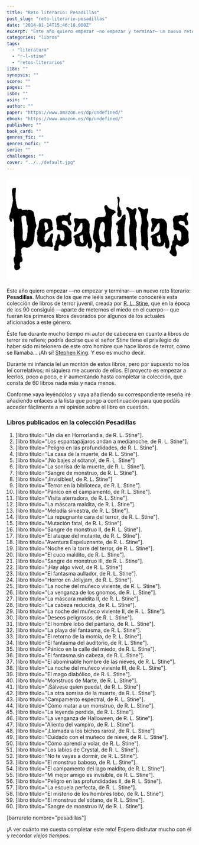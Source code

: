 ```yaml
---
title: "Reto literario: Pesadillas"
post_slug: "reto-literario-pesadillas"
date: "2014-01-14T15:46:18.000Z"
excerpt: "Este año quiero empezar —no empezar y terminar— un nuevo reto literario: Pesadillas. Muchos de los que me leéis seguramente conoceréis esta colección de libros de terror juvenil, creada por R. L. Stine, que en la época de los 90 consiguió —aparte de meternos el miedo en el cuerpo— que fueran los primeros libros devorados por algunos de los actuales aficionados a este género."
categories: "libros"
tags: 
  - "literatura"
  - "r-l-stine"
  - "retos-literarios"
i18n: ""
synopsis: ""
score: ""
pages: ""
isbn: ""
asin: ""
author: ""
paper: "https://www.amazon.es/dp/undefined/"
ebook: "https://www.amazon.es/dp/undefined/"
publisher: ""
book_card: ""
genres_fic: ""
genres_nofic: ""
serie: ""
challenges: ""
cover: "../../default.jpg"
---
```


![Pesadillas](images/pesadillas.png)

Este año quiero empezar —no empezar y terminar— un nuevo reto literario: **Pesadillas**. Muchos de los que me leéis seguramente conoceréis esta colección de libros de terror juvenil, creada por [R. L. Stine](http://es.wikipedia.org/wiki/R._L._Stine), que en la época de los 90 consiguió —aparte de meternos el miedo en el cuerpo— que fueran los primeros libros devorados por algunos de los actuales aficionados a este género.

Éste fue durante mucho tiempo mi autor de cabecera en cuanto a libros de terror se refiere; podría decirse que el señor Stine tiene el privilegio de haber sido mi telonero de este otro hombre que hace libros de terror, cómo se llamaba… ¡Ah sí! [Stephen King](http://es.wikipedia.org/wiki/Stephen_king). Y eso es mucho decir.

Durante mi infancia leí un montón de estos libros, pero por supuesto no los leí correlativos; ni siquiera me acuerdo de ellos. El proyecto es empezar a leerlos, poco a poco, e ir aumentando hasta completar la colección, que consta de 60 libros nada más y nada menos.

Conforme vaya leyéndolos y vaya añadiendo su correspondiente reseña iré añadiendo enlaces a la lista que pongo a continuación para que podáis acceder fácilmente a mi opinión sobre el libro en cuestión.

### Libros publicados en la colección Pesadillas

1. \[libro titulo="Un día en Horrorlandia, de R. L. Stine"\].
2. \[libro titulo="Los espantapájaros andan a medianoche, de R. L. Stine"\].
3. \[libro titulo="Peligro en las profundidades, de R. L. Stine"\].
4. \[libro titulo="La casa de la muerte, de R. L. Stine"\].
5. \[libro titulo="¡No bajes al sótano!, de R. L. Stine"\]
6. \[libro titulo="La sonrisa de la muerte, de R. L. Stine"\].
7. \[libro titulo="Sangre de monstruo, de R. L. Stine"\].
8. \[libro titulo="¡Invisibles!, de R. L. Stine"\]
9. \[libro titulo="Terror en la biblioteca, de R. L. Stine"\].
10. \[libro titulo="Pánico en el campamento, de R. L. Stine"\].
11. \[libro titulo="Visita aterradora, de R. L. Stine"\].
12. \[libro titulo="La máscara maldita, de R. L. Stine"\].
13. \[libro titulo="Melodía siniestra, de R. L. Stine"\].
14. \[libro titulo="La repugnante cara del terror, de R. L. Stine"\].
15. \[libro titulo="Mutación fatal, de R. L. Stine"\].
16. \[libro titulo="Sangre de monstruo II, de R. L. Stine"\].
17. \[libro titulo="El ataque del mutante, de R. L. Stine"\].
18. \[libro titulo="Aventura Espeluznante, de R. L. Stine"\].
19. \[libro titulo="Noche en la torre del terror, de R. L. Stine"\].
20. \[libro titulo="El cuco maldito, de R. L. Stine"\].
21. \[libro titulo="Sangre de monstruo III, de R. L. Stine"\].
22. \[libro titulo="¡Hay algo vivo!, de R. L. Stine"\]
23. \[libro titulo="El fantasma aullador, de R. L. Stine"\].
24. \[libro titulo="Horror en Jellyjam, de R. L. Stine"\].
25. \[libro titulo="La noche del muñeco viviente, de R. L. Stine"\].
26. \[libro titulo="La venganza de los gnomos, de R. L. Stine"\].
27. \[libro titulo="La máscara maldita II, de R. L. Stine"\].
28. \[libro titulo="La cabeza reducida, de R. L. Stine"\].
29. \[libro titulo="La noche del muñeco viviente II, de R. L. Stine"\].
30. \[libro titulo="Deseos peligrosos, de R. L. Stine"\].
31. \[libro titulo="El hombre lobo del pantano, de R. L. Stine"\].
32. \[libro titulo="La playa del fantasma, de R. L. Stine"\].
33. \[libro titulo="El retorno de la momia, de R. L. Stine"\].
34. \[libro titulo="El fantasma del auditorio, de R. L. Stine"\].
35. \[libro titulo="Pánico en la calle del miedo, de R. L. Stine"\].
36. \[libro titulo="El fantasma sin cabeza, de R. L. Stine"\].
37. \[libro titulo="El abominable hombre de las nieves, de R. L. Stine"\].
38. \[libro titulo="La noche del muñeco viviente III, de R. L. Stine"\].
39. \[libro titulo="El mago diabólico, de R. L. Stine"\].
40. \[libro titulo="Monstruos de Marte, de R. L. Stine"\].
41. \[libro titulo="¡Sálvese quien pueda!, de R. L. Stine"\]
42. \[libro titulo="La otra sonrisa de la muerte, de R. L. Stine"\].
43. \[libro titulo="Campamento espectral, de R. L. Stine"\].
44. \[libro titulo="Cómo matar a un monstruo, de R. L. Stine"\].
45. \[libro titulo="La leyenda perdida, de R. L. Stine"\].
46. \[libro titulo="La venganza de Halloween, de R. L. Stine"\].
47. \[libro titulo="Aliento del vampiro, de R. L. Stine"\].
48. \[libro titulo="¡Llamada a los bichos raros!, de R. L. Stine"\]
49. \[libro titulo="Cuidado con el muñeco de nieve, de R. L. Stine"\].
50. \[libro titulo="Cómo aprendí a volar, de R. L. Stine"\].
51. \[libro titulo="Los labios de Crystal, de R. L. Stine"\].
52. \[libro titulo="No te vayas a dormir, de R. L. Stine"\].
53. \[libro titulo="El monstruo baboso, de R. L. Stine"\].
54. \[libro titulo="El campamento del lago maldito, de R. L. Stine"\].
55. \[libro titulo="Mi mejor amigo es invisible, de R. L. Stine"\].
56. \[libro titulo="Peligro en las profundidades II, de R. L. Stine"\].
57. \[libro titulo="La escuela perfecta, de R. L. Stine"\].
58. \[libro titulo="El misterio de los hombres lobo, de R. L. Stine"\].
59. \[libro titulo="El monstruo del sótano, de R. L. Stine"\].
60. \[libro titulo="Sangre de monstruo IV, de R. L. Stine"\].

\[barrareto nombre="pesadillas"\]

¡A ver cuánto me cuesta completar este reto! Espero disfrutar mucho con él y recordar _viejos tiempos_.

